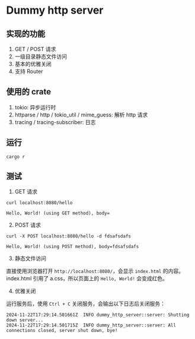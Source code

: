 # Dummy http server

## 实现的功能

1. GET / POST 请求
2. 一级目录静态文件访问
3. 基本的优雅关闭
4. 支持 Router

## 使用的 crate

1. tokio: 异步运行时
2. httparse / http / tokio_util / mime_guess: 解析 http 请求
3. tracing / tracing-subscriber: 日志

## 运行

```shell
cargo r
```

## 测试

1. GET 请求

```shell
curl localhost:8080/hello
```

```text
Hello, World! (using GET method), body=
```

2. POST 请求

```shell
curl -X POST localhost:8080/hello -d fdsafsdafs
```

```text
Hello, World! (using POST method), body=fdsafsdafs
```

3. 静态文件访问

直接使用浏览器打开 `http://localhost:8080/`，会显示 `index.html` 的内容。
index.html 引用了 a.css，所以页面上的 `Hello, World!` 会变成红色。

4. 优雅关闭

运行服务后，使用 `Ctrl + C` 关闭服务，会输出以下日志后关闭服务：

```text
2024-11-22T17:29:14.501661Z  INFO dummy_http_server::server: Shutting down server...
2024-11-22T17:29:14.501715Z  INFO dummy_http_server::server: All connections closed, server shut down, bye!
```


